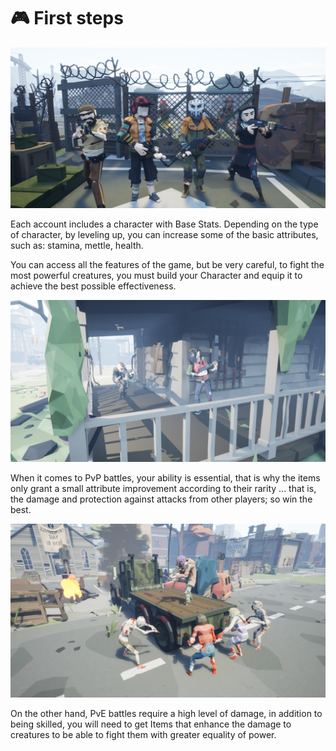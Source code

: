 # 🎮 First steps

![](<../.gitbook/assets/pose1 (2).png>)

Each account includes a character with Base Stats. Depending on the type of character, by leveling up, you can increase some of the basic attributes, such as: stamina, mettle, health.

You can access all the features of the game, but be very careful, to fight the most powerful creatures, you must build your Character and equip it to achieve the best possible effectiveness.

![](<../.gitbook/assets/posePvP1 (1).png>)

When it comes to PvP battles, your ability is essential, that is why the items only grant a small attribute improvement according to their rarity ... that is, the damage and protection against attacks from other players; so win the best.

![](<../.gitbook/assets/posePvE1 (2).png>)

On the other hand, PvE battles require a high level of damage, in addition to being skilled, you will need to get Items that enhance the damage to creatures to be able to fight them with greater equality of power.
